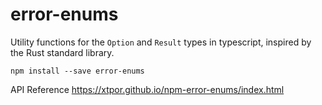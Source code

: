 
# error-enums

Utility functions for the `Option` and `Result` types in typescript,
inspired by the Rust standard library.

```
npm install --save error-enums
```

API Reference
https://xtpor.github.io/npm-error-enums/index.html
